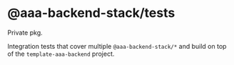 # @aaa-backend-stack/tests

Private pkg.

Integration tests that cover multiple `@aaa-backend-stack/*` and build on top of the `template-aaa-backend` project.
